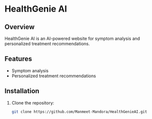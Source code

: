 # HealthGenie AI

## Overview
HealthGenie AI is an AI-powered website for symptom analysis and personalized treatment recommendations.

## Features
- Symptom analysis
- Personalized treatment recommendations

## Installation
1. Clone the repository:
   ```bash
   git clone https://github.com/Manmeet-Mandora/HealthGenieAI.git